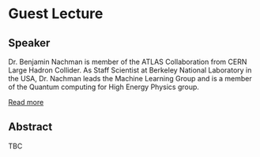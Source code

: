 # Guest Lecture

## Speaker

Dr. Benjamin Nachman is member of the ATLAS Collaboration from CERN Large Hadron Collider. As Staff Scientist at Berkeley National Laboratory in the USA, Dr. Nachman leads the Machine Learning Group and is a member of the Quantum computing for High Energy Physics group.

[Read more](http://bnachman.web.cern.ch/bnachman/)

## Abstract

TBC